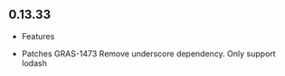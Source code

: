 ## 0.13.33

* Features

* Patches
    GRAS-1473 	Remove underscore dependency. Only support lodash


